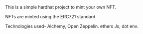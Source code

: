 This is a simple hardhat project to mint your own NFT.

NFTs are minted using the ERC721 standard.

Technologies used- Alchemy,
                   Open Zeppelin.
                   ethers Js,
                   dot env.
                   
                   

